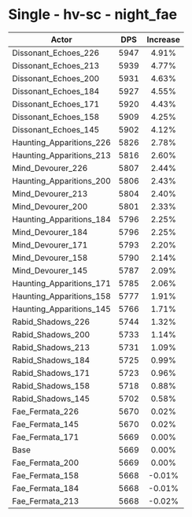 # Single - hv-sc - night_fae
| Actor | DPS | Increase |
|---|:---:|:---:|
|Dissonant_Echoes_226|5947|4.91%|
|Dissonant_Echoes_213|5939|4.77%|
|Dissonant_Echoes_200|5931|4.63%|
|Dissonant_Echoes_184|5927|4.55%|
|Dissonant_Echoes_171|5920|4.43%|
|Dissonant_Echoes_158|5909|4.25%|
|Dissonant_Echoes_145|5902|4.12%|
|Haunting_Apparitions_226|5826|2.78%|
|Haunting_Apparitions_213|5816|2.60%|
|Mind_Devourer_226|5807|2.44%|
|Haunting_Apparitions_200|5806|2.43%|
|Mind_Devourer_213|5804|2.40%|
|Mind_Devourer_200|5801|2.33%|
|Haunting_Apparitions_184|5796|2.25%|
|Mind_Devourer_184|5796|2.25%|
|Mind_Devourer_171|5793|2.20%|
|Mind_Devourer_158|5790|2.14%|
|Mind_Devourer_145|5787|2.09%|
|Haunting_Apparitions_171|5785|2.06%|
|Haunting_Apparitions_158|5777|1.91%|
|Haunting_Apparitions_145|5766|1.71%|
|Rabid_Shadows_226|5744|1.32%|
|Rabid_Shadows_200|5733|1.14%|
|Rabid_Shadows_213|5731|1.09%|
|Rabid_Shadows_184|5725|0.99%|
|Rabid_Shadows_171|5723|0.96%|
|Rabid_Shadows_158|5718|0.88%|
|Rabid_Shadows_145|5702|0.58%|
|Fae_Fermata_226|5670|0.02%|
|Fae_Fermata_145|5670|0.02%|
|Fae_Fermata_171|5669|0.00%|
|Base|5669|0.00%|
|Fae_Fermata_200|5669|0.00%|
|Fae_Fermata_158|5668|-0.01%|
|Fae_Fermata_184|5668|-0.01%|
|Fae_Fermata_213|5668|-0.02%|
